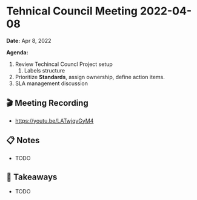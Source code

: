 Tehnical Council Meeting 2022-04-08
===

**Date:** Apr 8, 2022

**Agenda:**
1. Review Techincal Councl Project setup
   1. Labels structure
1. Prioritize **Standards**, assign ownership, define action items. 
3. SLA management discussion

:clapper: Meeting Recording 
---
* https://youtu.be/LATwjqvGyM4

:clipboard: Notes
---
* TODO

:closed_book: Takeaways
--
* TODO
